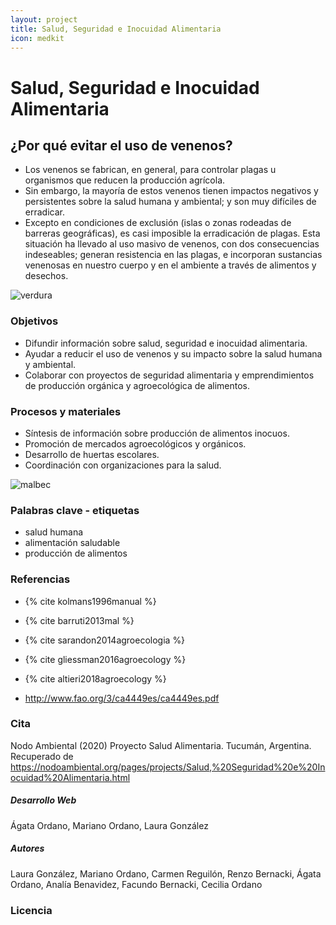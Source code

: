 ```yaml
---
layout: project
title: Salud, Seguridad e Inocuidad Alimentaria
icon: medkit
---
```


# Salud, Seguridad e Inocuidad Alimentaria

## ¿Por qué evitar el uso de venenos?

- Los venenos se fabrican, en general, para controlar plagas u organismos que reducen la producción agrícola.
- Sin embargo, la mayoría de estos venenos tienen impactos negativos y persistentes sobre la salud humana y ambiental; y son muy difíciles de erradicar.
- Excepto en condiciones de exclusión (islas o zonas rodeadas de barreras geográficas), es casi imposible la erradicación de plagas. Esta situación ha llevado al uso masivo de venenos, con dos consecuencias indeseables; generan resistencia en las plagas, e incorporan sustancias venenosas en nuestro cuerpo y en el ambiente a través de alimentos y desechos.

![verdura](/assets/images/projects/verdura.jpg)

### Objetivos

- Difundir información sobre salud, seguridad e inocuidad alimentaria.
- Ayudar a reducir el uso de venenos y su impacto sobre la salud humana y ambiental.
- Colaborar con proyectos de seguridad alimentaria y emprendimientos de producción orgánica y agroecológica de alimentos.

### Procesos y materiales

- Síntesis de información sobre producción de alimentos inocuos.
- Promoción de mercados agroecológicos y orgánicos.
- Desarrollo de huertas escolares.
- Coordinación con organizaciones para la salud.

![malbec](/assets/images/projects/malbec.jpg)

### Palabras clave - etiquetas

- salud humana
- alimentación saludable
- producción de alimentos

### Referencias

- {% cite kolmans1996manual %}

- {% cite barruti2013mal %}
- {% cite sarandon2014agroecologia %}
- {% cite gliessman2016agroecology %}
- {% cite altieri2018agroecology %}
- <http://www.fao.org/3/ca4449es/ca4449es.pdf>

### Cita

Nodo Ambiental (2020) Proyecto Salud Alimentaria. Tucumán, Argentina. Recuperado de <https://nodoambiental.org/pages/projects/Salud,%20Seguridad%20e%20Inocuidad%20Alimentaria.html>

##### Desarrollo Web

Ágata Ordano, Mariano Ordano, Laura González

##### Autores

Laura González, Mariano Ordano, Carmen Reguilón, Renzo Bernacki, Ágata Ordano, Analía Benavidez, Facundo Bernacki, Cecilia Ordano

### Licencia

<cc-license type="by-nc"></cc-license>
